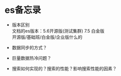 # es备忘录

- 版本区别</br>
文档的es版本：5.6开源版(测试集群) 7.5 白金版</br>
开源版/基础班/白金版/企业版什么的</br>

- 数据同步的方式？
- 巨量数据热冷问题？
- 搜索如何实现的？搜索的性能？影响搜索性能的因素？